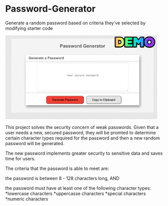 # Password-Generator
Generate a random password based on criteria they’ve selected by modifying starter code

![](assets/Readme-Images/DEMO.gif)

This project solves the security concern of weak passwords. Given that a user needs a new, secured password, they will be promted to determine certain character types required for the password and then a new random password will be generated.

The new password implements greater security to sensitive data and saves time for users.

The criteria that the password is able to meet are:

the password is between 8 - 128 characters long, AND

the password must have at least one of the following character types:
*lowercase characters
*uppercasse characters
*special characters
*numeric characters
